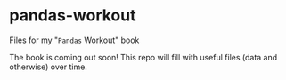 # pandas-workout

Files for my "`Pandas` Workout" book

The book is coming out soon!  This repo will fill with useful files (data and otherwise) over time.
